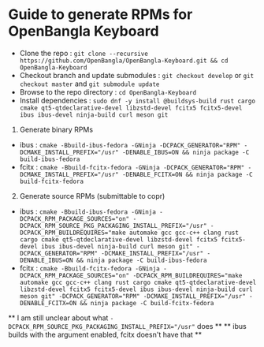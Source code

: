 # Guide to generate RPMs for OpenBangla Keyboard

- Clone the repo : `git clone --recursive https://github.com/OpenBangla/OpenBangla-Keyboard.git && cd OpenBangla-Keyboard`
- Checkout branch and update submodules : `git checkout develop` or `git checkout master` and `git submodule update`
- Browse to the repo directory : `cd OpenBangla-Keyboard`
- Install dependencies : `sudo dnf -y install @buildsys-build rust cargo cmake qt5-qtdeclarative-devel libzstd-devel fcitx5 fcitx5-devel ibus ibus-devel ninja-build curl meson git`

1. Generate binary RPMs
- ibus : `cmake -Bbuild-ibus-fedora -GNinja -DCPACK_GENERATOR="RPM" -DCMAKE_INSTALL_PREFIX="/usr" -DENABLE_IBUS=ON && ninja package -C build-ibus-fedora`
- fcitx : `cmake -Bbuild-fcitx-fedora -GNinja -DCPACK_GENERATOR="RPM" -DCMAKE_INSTALL_PREFIX="/usr" -DENABLE_FCITX=ON && ninja package -C build-fcitx-fedora`

2. Generate source RPMs (submittable to copr)
- ibus : `cmake -Bbuild-ibus-fedora -GNinja -DCPACK_RPM_PACKAGE_SOURCES="on" -DCPACK_RPM_SOURCE_PKG_PACKAGING_INSTALL_PREFIX="/usr" -DCPACK_RPM_BUILDREQUIRES="make automake gcc gcc-c++ clang rust cargo cmake qt5-qtdeclarative-devel libzstd-devel fcitx5 fcitx5-devel ibus ibus-devel ninja-build curl meson git" -DCPACK_GENERATOR="RPM" -DCMAKE_INSTALL_PREFIX="/usr" -DENABLE_IBUS=ON && ninja package -C build-ibus-fedora`
- fcitx : `cmake -Bbuild-fcitx-fedora -GNinja -DCPACK_RPM_PACKAGE_SOURCES="on" -DCPACK_RPM_BUILDREQUIRES="make automake gcc gcc-c++ clang rust cargo cmake qt5-qtdeclarative-devel libzstd-devel fcitx5 fcitx5-devel ibus ibus-devel ninja-build curl meson git" -DCPACK_GENERATOR="RPM" -DCMAKE_INSTALL_PREFIX="/usr" -DENABLE_FCITX=ON && ninja package -C build-fcitx-fedora`

** I am still unclear about what `-DCPACK_RPM_SOURCE_PKG_PACKAGING_INSTALL_PREFIX="/usr"` does **
** ibus builds with the argument enabled, fcitx doesn't have that **